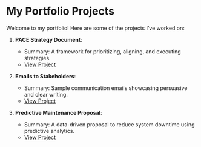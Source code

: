 # My Portfolio Projects

Welcome to my portfolio! Here are some of the projects I’ve worked on:

1. **PACE Strategy Document**:
   - Summary: A framework for prioritizing, aligning, and executing strategies.
   - [View Project](./PACE_Strategy_Document)

2. **Emails to Stakeholders**:
   - Summary: Sample communication emails showcasing persuasive and clear writing.
   - [View Project](./Emails_to_Stakeholders)

3. **Predictive Maintenance Proposal**:
   - Summary: A data-driven proposal to reduce system downtime using predictive analytics.
   - [View Project](./Predictive_Maintenance_Proposal)
